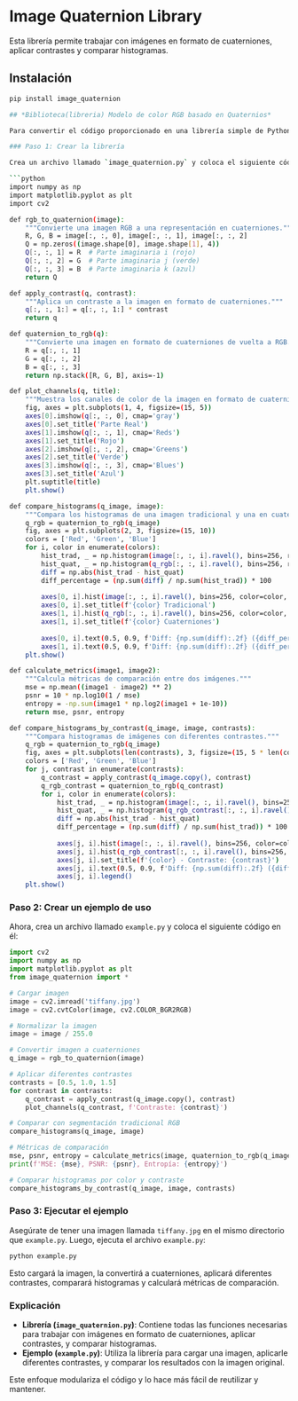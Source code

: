 # Image Quaternion Library

Esta librería permite trabajar con imágenes en formato de cuaterniones, aplicar contrastes y comparar histogramas.

## Instalación

```bash
pip install image_quaternion

## *Biblioteca(libreria) Modelo de color RGB basado en Quaternios*

Para convertir el código proporcionado en una librería simple de Python, podemos organizar las funciones en un módulo separado. Luego, podemos crear un ejemplo de uso de esta librería. A continuación, te muestro cómo hacerlo:

### Paso 1: Crear la librería

Crea un archivo llamado `image_quaternion.py` y coloca el siguiente código en él:

```python
import numpy as np
import matplotlib.pyplot as plt
import cv2

def rgb_to_quaternion(image):
    """Convierte una imagen RGB a una representación en cuaterniones."""
    R, G, B = image[:, :, 0], image[:, :, 1], image[:, :, 2]
    Q = np.zeros((image.shape[0], image.shape[1], 4))
    Q[:, :, 1] = R  # Parte imaginaria i (rojo)
    Q[:, :, 2] = G  # Parte imaginaria j (verde)
    Q[:, :, 3] = B  # Parte imaginaria k (azul)
    return Q

def apply_contrast(q, contrast):
    """Aplica un contraste a la imagen en formato de cuaterniones."""
    q[:, :, 1:] = q[:, :, 1:] * contrast
    return q

def quaternion_to_rgb(q):
    """Convierte una imagen en formato de cuaterniones de vuelta a RGB."""
    R = q[:, :, 1]
    G = q[:, :, 2]
    B = q[:, :, 3]
    return np.stack([R, G, B], axis=-1)

def plot_channels(q, title):
    """Muestra los canales de color de la imagen en formato de cuaterniones."""
    fig, axes = plt.subplots(1, 4, figsize=(15, 5))
    axes[0].imshow(q[:, :, 0], cmap='gray')
    axes[0].set_title('Parte Real')
    axes[1].imshow(q[:, :, 1], cmap='Reds')
    axes[1].set_title('Rojo')
    axes[2].imshow(q[:, :, 2], cmap='Greens')
    axes[2].set_title('Verde')
    axes[3].imshow(q[:, :, 3], cmap='Blues')
    axes[3].set_title('Azul')
    plt.suptitle(title)
    plt.show()

def compare_histograms(q_image, image):
    """Compara los histogramas de una imagen tradicional y una en cuaterniones."""
    q_rgb = quaternion_to_rgb(q_image)
    fig, axes = plt.subplots(2, 3, figsize=(15, 10))
    colors = ['Red', 'Green', 'Blue']
    for i, color in enumerate(colors):
        hist_trad, _ = np.histogram(image[:, :, i].ravel(), bins=256, range=(0, 1))
        hist_quat, _ = np.histogram(q_rgb[:, :, i].ravel(), bins=256, range=(0, 1))
        diff = np.abs(hist_trad - hist_quat)
        diff_percentage = (np.sum(diff) / np.sum(hist_trad)) * 100
        
        axes[0, i].hist(image[:, :, i].ravel(), bins=256, color=color, alpha=0.5)
        axes[0, i].set_title(f'{color} Tradicional')
        axes[1, i].hist(q_rgb[:, :, i].ravel(), bins=256, color=color, alpha=0.5)
        axes[1, i].set_title(f'{color} Cuaterniones')
        
        axes[0, i].text(0.5, 0.9, f'Diff: {np.sum(diff):.2f} ({diff_percentage:.2f}%)', transform=axes[0, i].transAxes, fontsize=12, color='black')
        axes[1, i].text(0.5, 0.9, f'Diff: {np.sum(diff):.2f} ({diff_percentage:.2f}%)', transform=axes[1, i].transAxes, fontsize=12, color='black')
    plt.show()

def calculate_metrics(image1, image2):
    """Calcula métricas de comparación entre dos imágenes."""
    mse = np.mean((image1 - image2) ** 2)
    psnr = 10 * np.log10(1 / mse)
    entropy = -np.sum(image1 * np.log2(image1 + 1e-10))
    return mse, psnr, entropy

def compare_histograms_by_contrast(q_image, image, contrasts):
    """Compara histogramas de imágenes con diferentes contrastes."""
    q_rgb = quaternion_to_rgb(q_image)
    fig, axes = plt.subplots(len(contrasts), 3, figsize=(15, 5 * len(contrasts)))
    colors = ['Red', 'Green', 'Blue']
    for j, contrast in enumerate(contrasts):
        q_contrast = apply_contrast(q_image.copy(), contrast)
        q_rgb_contrast = quaternion_to_rgb(q_contrast)
        for i, color in enumerate(colors):
            hist_trad, _ = np.histogram(image[:, :, i].ravel(), bins=256, range=(0, 1))
            hist_quat, _ = np.histogram(q_rgb_contrast[:, :, i].ravel(), bins=256, range=(0, 1))
            diff = np.abs(hist_trad - hist_quat)
            diff_percentage = (np.sum(diff) / np.sum(hist_trad)) * 100
            
            axes[j, i].hist(image[:, :, i].ravel(), bins=256, color=color, alpha=0.5, label='Tradicional')
            axes[j, i].hist(q_rgb_contrast[:, :, i].ravel(), bins=256, color=color, alpha=0.5, label='Cuaterniones')
            axes[j, i].set_title(f'{color} - Contraste: {contrast}')
            axes[j, i].text(0.5, 0.9, f'Diff: {np.sum(diff):.2f} ({diff_percentage:.2f}%)', transform=axes[j, i].transAxes, fontsize=12, color='black')
            axes[j, i].legend()
    plt.show()
```

### Paso 2: Crear un ejemplo de uso

Ahora, crea un archivo llamado `example.py` y coloca el siguiente código en él:

```python
import cv2
import numpy as np
import matplotlib.pyplot as plt
from image_quaternion import *

# Cargar imagen
image = cv2.imread('tiffany.jpg')
image = cv2.cvtColor(image, cv2.COLOR_BGR2RGB)

# Normalizar la imagen
image = image / 255.0

# Convertir imagen a cuaterniones
q_image = rgb_to_quaternion(image)

# Aplicar diferentes contrastes
contrasts = [0.5, 1.0, 1.5]
for contrast in contrasts:
    q_contrast = apply_contrast(q_image.copy(), contrast)
    plot_channels(q_contrast, f'Contraste: {contrast}')

# Comparar con segmentación tradicional RGB
compare_histograms(q_image, image)

# Métricas de comparación
mse, psnr, entropy = calculate_metrics(image, quaternion_to_rgb(q_image))
print(f'MSE: {mse}, PSNR: {psnr}, Entropía: {entropy}')

# Comparar histogramas por color y contraste
compare_histograms_by_contrast(q_image, image, contrasts)
```

### Paso 3: Ejecutar el ejemplo

Asegúrate de tener una imagen llamada `tiffany.jpg` en el mismo directorio que `example.py`. Luego, ejecuta el archivo `example.py`:

```bash
python example.py
```

Esto cargará la imagen, la convertirá a cuaterniones, aplicará diferentes contrastes, comparará histogramas y calculará métricas de comparación.

### Explicación

- **Librería (`image_quaternion.py`)**: Contiene todas las funciones necesarias para trabajar con imágenes en formato de cuaterniones, aplicar contrastes, y comparar histogramas.
- **Ejemplo (`example.py`)**: Utiliza la librería para cargar una imagen, aplicarle diferentes contrastes, y comparar los resultados con la imagen original.

Este enfoque modulariza el código y lo hace más fácil de reutilizar y mantener.